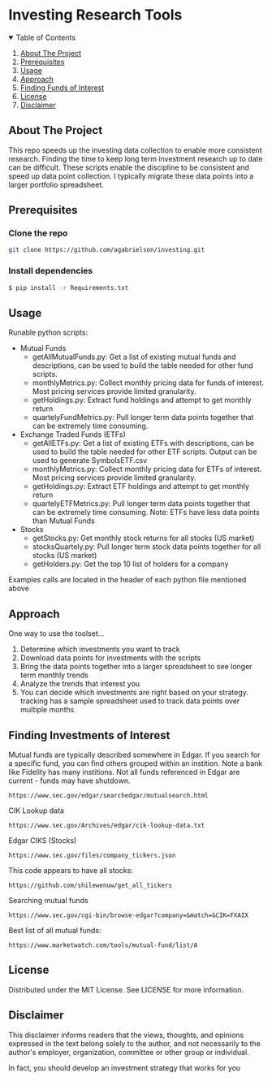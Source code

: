 # Investing Research Tools

<!-- TABLE OF CONTENTS -->
<details open="open">
  <summary>Table of Contents</summary>
  <ol>
    <li><a href="#About-The-Project">About The Project</a></li>
    <li><a href="#Prerequisites">Prerequisites</a></li>
    <li><a href="#Usage">Usage</a></li>
    <li><a href="#Approach">Approach</a></li>
    <li><a href="#Finding-Funds-of-Interest">Finding Funds of Interest</a></li>
    <li><a href="#License">License</a></li>
    <li><a href="#Disclaimer">Disclaimer</a></li>
  </ol>
</details>

## About The Project

This repo speeds up the investing data collection to enable more consistent research. Finding the time to keep long term investment research up to date can be difficult. These scripts enable the discipline to be consistent and speed up data point collection. I typically migrate these data points into a larger portfolio spreadsheet.

## Prerequisites

### Clone the repo
   ```sh
   git clone https://github.com/agabrielson/investing.git
   ```
### Install dependencies
   ```sh
   $ pip install -r Requirements.txt
   ```

## Usage

Runable python scripts:
* Mutual Funds
  * getAllMutualFunds.py: Get a list of existing mutual funds and descriptions, can be used to build the table needed for other fund scripts.
  * monthlyMetrics.py: Collect monthly pricing data for funds of interest. Most pricing services provide limited granularity.
  * getHoldings.py: Extract fund holdings and attempt to get monthly return
  * quartelyFundMetrics.py: Pull longer term data points together that can be extremely time consuming.
* Exchange Traded Funds (ETFs)
  * getAllETFs.py: Get a list of existing ETFs with descriptions, can be used to build the table needed for other ETF scripts. Output can be used to generate SymbolsETF.csv
  * monthlyMetrics.py: Collect monthly pricing data for ETFs of interest. Most pricing services provide limited granularity.
  * getHoldings.py: Extract ETF holdings and attempt to get monthly return
  * quartelyETFMetrics.py: Pull longer term data points together that can be extremely time consuming. Note: ETFs have less data points than Mutual Funds
* Stocks
  * getStocks.py: Get monthly stock returns for all stocks (US market)
  * stocksQuartely.py: Pull longer term stock data points together for all stocks (US market)
  * getHolders.py: Get the top 10 list of holders for a company 

Examples calls are located in the header of each python file mentioned above

## Approach

One way to use the toolset...
1. Determine which investments you want to track
1. Download data points for investments with the scripts 
1. Bring the data points together into a larger spreadsheet to see longer term monthly trends
1. Analyze the trends that interest you
1. You can decide which investments are right based on your strategy.
tracking has a sample spreadsheet used to track data points over multiple months

## Finding Investments of Interest

 Mutual funds are typically described somewhere in Edgar. If you search for a specific fund, you can find others grouped within an instition. Note a bank like Fidelity has many institions. Not all funds referenced in Edgar are current - funds may have shutdown.
 	
```   
https://www.sec.gov/edgar/searchedgar/mutualsearch.html
```

CIK Lookup data
```
https://www.sec.gov/Archives/edgar/cik-lookup-data.txt
```

Edgar CIKS (Stocks)
```
https://www.sec.gov/files/company_tickers.json
```

This code appears to have all stocks:
```
https://github.com/shilewenuw/get_all_tickers
```

Searching mutual funds
```
https://www.sec.gov/cgi-bin/browse-edgar?company=&match=&CIK=FXAIX
```

Best list of all mutual funds:
```
https://www.marketwatch.com/tools/mutual-fund/list/A
```

## License
Distributed under the MIT License. See LICENSE for more information.

## Disclaimer 

This disclaimer informs readers that the views, thoughts, and opinions expressed in the text belong solely to the author, and not necessarily to the author's employer, organization, committee or other group or individual.

In fact, you should develop an investment strategy that works for you
